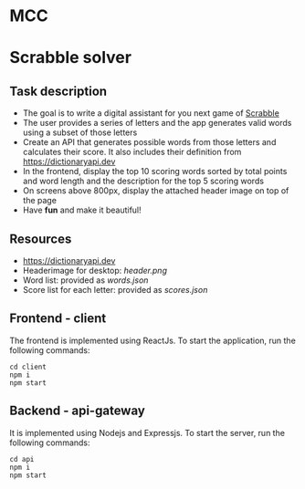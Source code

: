 # MCC

# Scrabble solver

## Task description

- The goal is to write a digital assistant for you next game of [Scrabble](https://en.wikipedia.org/wiki/Scrabble)
- The user provides a series of letters and the app generates valid words using a subset of those letters
- Create an API that generates possible words from those letters and calculates their score. It also includes their definition from https://dictionaryapi.dev
- In the frontend, display the top 10 scoring words sorted by total points and word length and the description for the top 5 scoring words
- On screens above 800px, display the attached header image on top of the page
- Have **fun** and make it beautiful!

## Resources

- https://dictionaryapi.dev
- Headerimage for desktop: _header.png_
- Word list: provided as _words.json_
- Score list for each letter: provided as _scores.json_


## Frontend - client
The frontend is implemented using ReactJs. 
To start the application, run the following commands:
```
cd client
npm i
npm start
```

## Backend - api-gateway

It is implemented using Nodejs and Expressjs. 
To start the server, run the following commands:
```
cd api
npm i
npm start
```
